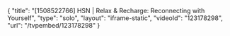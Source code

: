 {
    "title": "[1508522766] HSN | Relax & Recharge: Reconnecting with Yourself",
    "type": "solo",
    "layout": "iframe-static",
    "videoId": "123178298",
    "url": "\/tvpembed\/123178298"
}